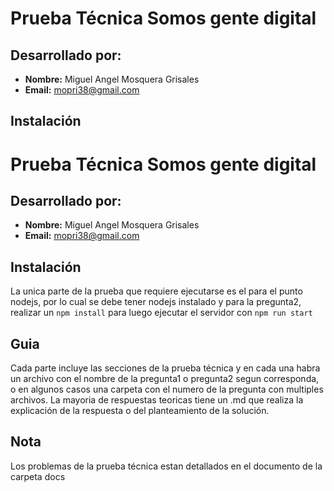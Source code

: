 # Prueba Técnica Somos gente digital
## Desarrollado por:
- **Nombre:** Miguel Angel Mosquera Grisales
- **Email:** mopri38@gmail.com

## Instalación
# Prueba Técnica Somos gente digital
## Desarrollado por:
- **Nombre:** Miguel Angel Mosquera Grisales
- **Email:** mopri38@gmail.com

## Instalación
La unica parte de la prueba que requiere ejecutarse es el para el punto nodejs, por lo cual se debe tener nodejs instalado y para la pregunta2, realizar un `npm install` para luego ejecutar el servidor con `npm run start`

## Guia
Cada parte incluye las secciones de la prueba técnica y en cada una habra un archivo con el nombre de la pregunta1 o pregunta2 segun corresponda, o en algunos casos una carpeta con el numero de la pregunta con multiples archivos.
La mayoria de respuestas teoricas tiene un .md que realiza la explicación de la respuesta o del planteamiento de la solución.


## Nota
Los problemas de la prueba técnica estan detallados en el documento de la carpeta docs